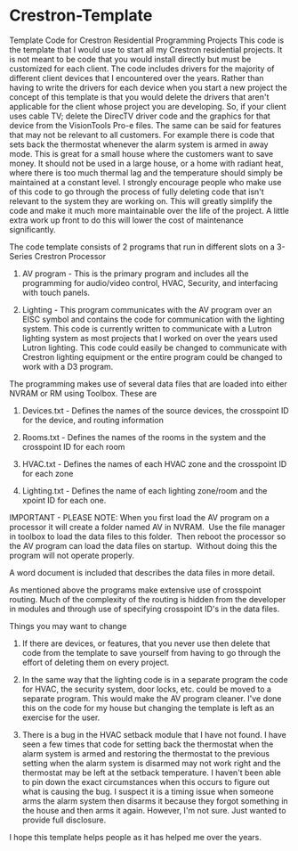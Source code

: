 # Crestron-Template
Template Code for Crestron Residential Programming Projects
This code is the template that I would use to start all my Crestron residential projects.  It is not meant to be code that you would install directly but must be customized for each client.  The code includes drivers for the majority of different client devices that I encountered over the years.  Rather than having to write the drivers for each device when you start a new project the concept of this template is that you would delete the drivers that aren't applicable for the client whose project you are developing.  So, if your client uses cable TV; delete the DirecTV driver code and the graphics for that device from the VisionTools Pro-e files.  The same can be said for features that may not be relevant to all customers.  For example there is code that sets back the thermostat whenever the alarm system is armed in away mode.  This is great for a small house where the customers want to save money.  It should not be used in a large house, or a home with radiant heat, where there is too much thermal lag and the temperature should simply be maintained at a constant level.  I strongly encourage people who make use of this code to go through the process of fully deleting code that isn't relevant to the system they are working on.  This will greatly simplify the code and make it much more maintainable over the life of the project.  A little extra work up front to do this will lower the cost of maintenance significantly.  

The code template consists of 2 programs that run in different slots on a 3-Series Crestron Processor

1) AV program - This is the primary program and includes all the programming for audio/video control, HVAC, Security, and interfacing with touch panels.

2) Lighting - This program communicates with the AV program over an EISC symbol and contains the code for communication with the lighting system.  This code is currently written to communicate with a Lutron lighting system as most projects that I worked on over the years used Lutron lighting.  This code could easily be changed to communicate with Crestron lighting equipment or the entire program could be changed to work with a D3 program.

The programming makes use of several data files that are loaded into either NVRAM or RM using Toolbox.  These are

1) Devices.txt - Defines the names of the source devices, the crosspoint ID for the device, and routing information

2) Rooms.txt - Defines the names of the rooms in the system and the crosspoint ID for each room

3) HVAC.txt - Defines the names of each HVAC zone and the crosspoint ID for each zone

4) Lighting.txt - Defines the name of each lighting zone/room and the xpoint ID for each one.

IMPORTANT - PLEASE NOTE: When you first load the AV program on a processor it will create a folder named AV in NVRAM.  Use the file manager in toolbox to load the data files to this folder.  Then reboot the processor so the AV program can load the data files on startup.  Without doing this the program will not operate properly.

A word document is included that describes the data files in more detail.

As mentioned above the programs make extensive use of crosspoint routing.  Much of the complexity of the routing is hidden from the developer in modules and through use of specifying crosspoint ID's in the data files.  

Things you may want to change

1) If there are devices, or features, that you never use then delete that code from the template to save yourself from having to go through the effort of deleting them on every project.

2) In the same way that the lighting code is in a separate program the code for HVAC, the security system, door locks, etc. could be moved to a separate program.  This would make the AV program cleaner.  I've done this on the code for my house but changing the template is left as an exercise for the user.

3) There is a bug in the HVAC setback module that I have not found.  I have seen a few times that code for setting back the thermostat when the alarm system is armed and restoring the thermostat to the previous setting when the alarm system is disarmed may not work right and the thermostat may be left at the setback temperature.  I haven't been able to pin down the exact circumstances when this occurs to figure out what is causing the bug.  I suspect it is a timing issue when someone arms the alarm system then disarms it because they forgot something in the house and then arms it again.  However, I'm not sure.  Just wanted to provide full disclosure.  

I hope this template helps people as it has helped me over the years.

